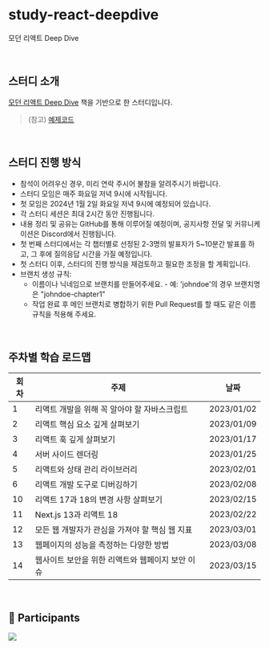 # study-react-deepdive
모던 리액트 Deep Dive

<br>

## 스터디 소개
[모던 리액트 Deep Dive](https://wikibook.co.kr/react-deep-dive/) 책을 기반으로 한 스터디입니다.
> (참고) [예제코드](https://github.com/wikibook/react-deep-dive-example)

<br>

## 스터디 진행 방식
- 참석이 어려우신 경우, 미리 연락 주시어 불참을 알려주시기 바랍니다.
- 스터디 모임은 매주 화요일 저녁 9시에 시작됩니다.
- 첫 모임은 2024년 1월 2일 화요일 저녁 9시에 예정되어 있습니다.
- 각 스터디 세션은 최대 2시간 동안 진행됩니다.
- 내용 정리 및 공유는 GitHub를 통해 이루어질 예정이며, 공지사항 전달 및 커뮤니케이션은 Discord에서 진행됩니다.
- 첫 번째 스터디에서는 각 챕터별로 선정된 2-3명의 발표자가 5~10분간 발표를 하고, 그 후에 질의응답 시간을 가질 예정입니다.
- 첫 스터디 이후, 스터디의 진행 방식을 재검토하고 필요한 조정을 할 계획입니다.
- 브랜치 생성 규칙:
  - 이름이나 닉네임으로 브랜치를 만들어주세요. - 예: 'johndoe'의 경우 브랜치명은 "johndoe-chapter1"
  - 작업 완료 후 메인 브랜치로 병합하기 위한 Pull Request를 할 때도 같은 이름 규칙을 적용해 주세요.

<br>

## 주차별 학습 로드맵

| 회차 | 주제 | 날짜 |
| --- | --- | --- |
| 1 | 리액트 개발을 위해 꼭 알아야 할 자바스크립트 | 2023/01/02 |
| 2 | 리액트 핵심 요소 깊게 살펴보기 | 2023/01/09 |
| 3 | 리액트 훅 깊게 살펴보기 | 2023/01/17 |
| 4 | 서버 사이드 렌더링 | 2023/01/25 |
| 5 | 리액트와 상태 관리 라이브러리 | 2023/02/01 |
| 6 | 리액트 개발 도구로 디버깅하기 | 2023/02/08 |
| 10 | 리액트 17과 18의 변경 사항 살펴보기 | 2023/02/15 |
| 11 | Next.js 13과 리액트 18 | 2023/02/22 |
| 12 | 모든 웹 개발자가 관심을 가져야 할 핵심 웹 지표 | 2023/03/01 |
| 13 | 웹페이지의 성능을 측정하는 다양한 방법 | 2023/03/08 |
| 14 | 웹사이트 보안을 위한 리액트와 웹페이지 보안 이슈 | 2023/03/15 |

<br>

## 💪 Participants
<a href="https://github.com/functionBee/study-react-deepdive/graphs/contributors">
  <img src="https://contrib.rocks/image?repo=functionBee/study-react-deepdive" />
</a>